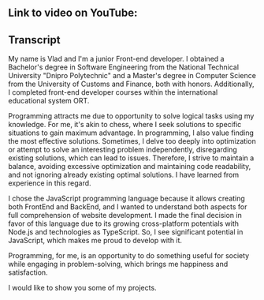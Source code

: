 ## Link to video on YouTube:


## Transcript

My name is Vlad and I'm a junior Front-end developer. I obtained a Bachelor's degree in Software Engineering from the National Technical University "Dnipro Polytechnic" and a Master's degree in Computer Science from the University of Customs and Finance, both with honors. Additionally, I completed front-end developer courses within the international educational system ORT.

Programming attracts me due to opportunity to solve logical tasks using my knowledge. For me, it's akin to chess, where I seek solutions to specific situations to gain maximum advantage. In programming, I also value finding the most effective solutions. Sometimes, I delve too deeply into optimization or attempt to solve an interesting problem independently, disregarding existing solutions, which can lead to issues. Therefore, I strive to maintain a balance, avoiding excessive optimization and maintaining code readability, and not ignoring already existing optimal solutions. I have learned from experience in this regard.

I chose the JavaScript programming language because it allows creating both FrontEnd and BackEnd, and I wanted to understand both aspects for full comprehension of website development. I made the final decision in favor of this language due to its growing cross-platform potentials with Node.js and technologies as TypeScript. So, I see significant potential in JavaScript, which makes me proud to develop with it.

Programming, for me, is an opportunity to do something useful for society while engaging in problem-solving, which brings me happiness and satisfaction.

I would like to show you some of my projects.